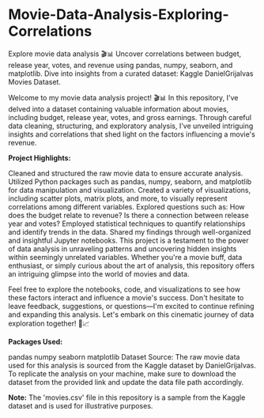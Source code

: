 # Movie-Data-Analysis-Exploring-Correlations
Explore movie data analysis 🎬📊 Uncover correlations between budget, release year, votes, and revenue using pandas, numpy, seaborn, and matplotlib. Dive into insights from a curated dataset: Kaggle DanielGrijalvas Movies Dataset.

Welcome to my movie data analysis project! 🎬📊 In this repository, I've delved into a dataset containing valuable information about movies, including budget, release year, votes, and gross earnings. Through careful data cleaning, structuring, and exploratory analysis, I've unveiled intriguing insights and correlations that shed light on the factors influencing a movie's revenue.

**Project Highlights:**

Cleaned and structured the raw movie data to ensure accurate analysis.
Utilized Python packages such as pandas, numpy, seaborn, and matplotlib for data manipulation and visualization.
Created a variety of visualizations, including scatter plots, matrix plots, and more, to visually represent correlations among different variables.
Explored questions such as: How does the budget relate to revenue? Is there a connection between release year and votes?
Employed statistical techniques to quantify relationships and identify trends in the data.
Shared my findings through well-organized and insightful Jupyter notebooks.
This project is a testament to the power of data analysis in unraveling patterns and uncovering hidden insights within seemingly unrelated variables. Whether you're a movie buff, data enthusiast, or simply curious about the art of analysis, this repository offers an intriguing glimpse into the world of movies and data.

Feel free to explore the notebooks, code, and visualizations to see how these factors interact and influence a movie's success. Don't hesitate to leave feedback, suggestions, or questions—I'm excited to continue refining and expanding this analysis. Let's embark on this cinematic journey of data exploration together! 🎥📈

**Packages Used:**

pandas
numpy
seaborn
matplotlib
Dataset Source:
The raw movie data used for this analysis is sourced from the Kaggle dataset by DanielGrijalvas. To replicate the analysis on your machine, make sure to download the dataset from the provided link and update the data file path accordingly.

**Note:** The 'movies.csv' file in this repository is a sample from the Kaggle dataset and is used for illustrative purposes.




